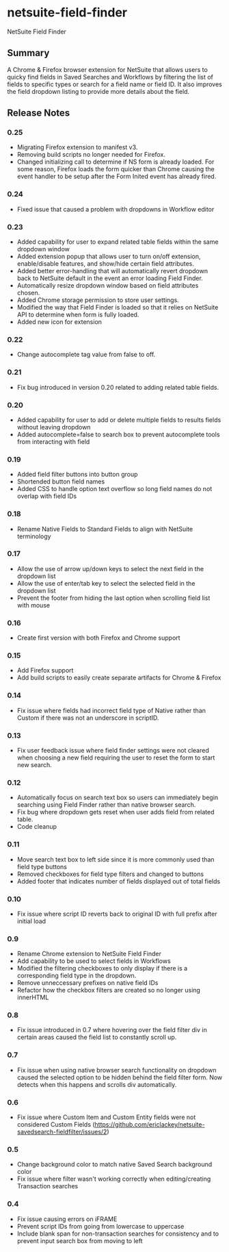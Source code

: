 # netsuite-field-finder
NetSuite Field Finder

## Summary

A Chrome & Firefox browser extension for NetSuite that allows users to quicky find fields in Saved Searches and Workflows by filtering the list of fields to specific types or search for a field name or field ID. It also improves the field dropdown listing to provide more details about the field.

## Release Notes

### 0.25
- Migrating Firefox extension to manifest v3.
- Removing build scripts no longer needed for Firefox.
- Changed initializing call to determine if NS form is already loaded. For some reason, Firefox loads the form quicker than Chrome causing the event handler to be setup after the Form Inited event has already fired.

### 0.24
- Fixed issue that caused a problem with dropdowns in Workflow editor

### 0.23
- Added capability for user to expand related table fields within the same dropdown window
- Added extension popup that allows user to turn on/off extension, enable/disable features, and show/hide certain field attributes.
- Added better error-handling that will automatically revert dropdown back to NetSuite default in the event an error loading Field Finder.
- Automatically resize dropdown window based on field attributes chosen.
- Added Chrome storage permission to store user settings.
- Modified the way that Field Finder is loaded so that it relies on NetSuite API to determine when form is fully loaded.
- Added new icon for extension

### 0.22
- Change autocomplete tag value from false to off.

### 0.21
- Fix bug introduced in version 0.20 related to adding related table fields.

### 0.20
- Added capability for user to add or delete multiple fields to results fields without leaving dropdown
- Added autocomplete=false to search box to prevent autocomplete tools from interacting with field

### 0.19
- Added field filter buttons into button group
- Shortended button field names
- Added CSS to handle option text overflow so long field names do not overlap with field IDs

### 0.18
- Rename Native Fields to Standard Fields to align with NetSuite terminology

### 0.17
- Allow the use of arrow up/down keys to select the next field in the dropdown list
- Allow the use of enter/tab key to select the selected field in the dropdown list
- Prevent the footer from hiding the last option when scrolling field list with mouse

### 0.16
- Create first version with both Firefox and Chrome support

### 0.15
- Add Firefox support
- Add build scripts to easily create separate artifacts for Chrome & Firefox

### 0.14
- Fix issue where fields had incorrect field type of Native rather than Custom if there was not an underscore in scriptID.

### 0.13
- Fix user feedback issue where field finder settings were not cleared when choosing a new field requiring the user to reset the form to start new search.

### 0.12
- Automatically focus on search text box so users can immediately begin searching using Field Finder rather than native browser search.
- Fix bug where dropdown gets reset when user adds field from related table.
- Code cleanup

### 0.11
- Move search text box to left side since it is more commonly used than field type buttons
- Removed checkboxes for field type filters and changed to buttons
- Added footer that indicates number of fields displayed out of total fields

### 0.10
- Fix issue where script ID reverts back to original ID with full prefix after initial load

### 0.9
- Rename Chrome extension to NetSuite Field Finder
- Add capability to be used to select fields in Workflows
- Modified the filtering checkboxes to only display if there is a corresponding field type in the dropdown.
- Remove unneccessary prefixes on native field IDs
- Refactor how the checkbox filters are created so no longer using innerHTML

### 0.8
- Fix issue introduced in 0.7 where hovering over the field filter div in certain areas caused the field list to constantly scroll up.

### 0.7
- Fix issue when using native browser search functionality on dropdown caused the selected option to be hidden behind the field filter form. Now detects when this happens and scrolls div automatically.

### 0.6
- Fix issue where Custom Item and Custom Entity fields were not considered Custom Fields (https://github.com/ericlackey/netsuite-savedsearch-fieldfilter/issues/2)

### 0.5
- Change background color to match native Saved Search background color
- Fix issue where filter wasn't working correctly when editing/creating Transaction searches

### 0.4
- Fix issue causing errors on iFRAME
- Prevent script IDs from going from lowercase to uppercase
- Include blank span for non-transaction searches for consistency and to prevent input search box from moving to left
